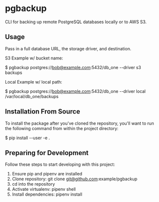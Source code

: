 pgbackup
========

CLI for backing up remote PostgreSQL databases locally or to AWS S3.

## Usage

Pass in a full database URL, the storage driver, and destination.

S3 Example w/ bucket name:

$ pgbackup postgres://bob@example.com:5432/db_one --driver s3 backups

Local Example w/ local path:

$ pgbackup postgres://bob@example.com:5432/db_one --driver local /var/local/db_one/backups

## Installation From Source

To install the package after you've cloned the repository, you'll want to run the following command from within the project directory:

$ pip install --user -e .

## Preparing for Development
Follow these steps to start developing with this project:

1. Ensure pip and pipenv are installed
2. Clone repository: git clone git@github.com:example/pgbackup
3. cd into the repository
4. Activate virtualenv: pipenv shell
5. Install dependencies: pipenv install
